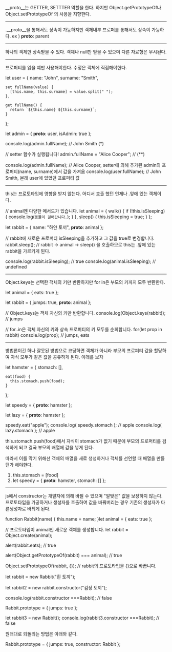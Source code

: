 __proto__는 GETTER, SETTTER 역할을 한다.
하지만 Object.getPrototypeOf나 Object.setPrototypeOf 의 사용을 지향한다.

-------------------

.__proto__을 통해서도 상속이 가능하지만
객체내부 프로퍼를 통해서도 상속이 가능하다. ex ) __proto__: parent

-------------------

하나의 객체만 상속받을 수 있다.
객체나 null만 받을 수 있으며 다른 자료형은 무시된다.

-------------------
프로퍼티를 읽을 떄만 사용해야한다.
수정은 객체에 직접해야한다.

let user = {
    name: "John",
    surname: "Smith",

    set fullName(value) {
      [this.name, this.surname] = value.split(" ");
    },

    get fullName() {
      return `${this.name} ${this.surname}`;
    }
  };

  let admin = {
    __proto__: user,
    isAdmin: true
  };

  console.log(admin.fullName); // John Smith (*)

  // setter 함수가 실행됩니다!
  admin.fullName = "Alice Cooper"; // (**)

  console.log(admin.fullName); // Alice Cooper, setter에 의해 추가된 admin의 프로퍼티(name, surname)에서 값을 가져옴
  console.log(user.fullName); // John Smith, 본래 user에 있었던 프로퍼티 값

-------------------

this는 프로토타입에 영향을 받지 않는다.
어디서 호출 했던 언제나 .앞에 있는 객체이다.

// animal엔 다양한 메서드가 있습니다.
let animal = {
    walk() {
      if (!this.isSleeping) {
        console.log(`동물이 걸어갑니다.`);
      }
    },
    sleep() {
      this.isSleeping = true;
    }
  };

  let rabbit = {
    name: "하얀 토끼",
    __proto__: animal
  };

  // rabbit에 새로운 프로퍼티 isSleeping을 추가하고 그 값을 true로 변경합니다.
  rabbit.sleep(); // rabbit -> animal -> sleep() 을 호출하므로 this는 .앞에 있는 rabbit을 가르키게 된다.

  console.log(rabbit.isSleeping); // true
  console.log(animal.isSleeping); // undefined 

-------------------

Object.keys는 선택한 객체의 키만 반환하지만 for in은 부모의 키까지 모두 반환한다.

let animal = {
    eats: true
  };

  let rabbit = {
    jumps: true,
    __proto__: animal
  };

  // Object.keys는 객체 자신의 키만 반환합니다.
  console.log(Object.keys(rabbit)); // jumps

  // for..in은 객체 자신의 키와 상속 프로퍼티의 키 모두를 순회합니다.
  for(let prop in rabbit) console.log(prop); // jumps, eats

  -------------------

  방법론이긴 하나 잘못된 방법으로 코딩하면 객체가 아니라 부모의 프로퍼티 값을 할당하여
  자식 모두가 같은 값을 공유하게 된다. 아래를 보자

  let hamster = {
    stomach: [],

    eat(food) {
      this.stomach.push(food);
    }
  };

  let speedy = {
    __proto__: hamster
  };

  let lazy = {
    __proto__: hamster
  };

  speedy.eat("apple");
  console.log( speedy.stomach ); // apple
  console.log( lazy.stomach ); // apple

  this.stomach.push(food)에서 자식이 stomach가 없기 때문에 부모의 프로퍼티를 검색하게 되고
  결국 부모의 배열에 값을 넣게 된다.

  따라서 이를 막기 위해선 객체의 배열을 새로 생성하거나 객체를 선언할 때 배열을 만들던가 해야한다.
  1. this.stomach = [food]
  2. let speedy = {
        __proto__: hamster,
        stomach: []
        };

-------------------

js에서 constructor는 개발자에 의해 바뀔 수 있으며 "알맞은" 값을 보장하지 않는다.
프로토타입을 가공하거나 생성자를 호출하여 값을 바꿔버리는 경우 기존의 생성자가
다른생성자로 바뀌게 된다.

function Rabbit(name) {
  this.name = name;
}let animal = {
  eats: true
};

// 프로토타입이 animal인 새로운 객체를 생성합니다.
let rabbit = Object.create(animal);

alert(rabbit.eats); // true

alert(Object.getPrototypeOf(rabbit) === animal); // true

Object.setPrototypeOf(rabbit, {}); // rabbit의 프로토타입을 {}으로 바꿉니다.

let rabbit = new Rabbit("흰 토끼");

let rabbit2 = new rabbit.constructor("검정 토끼");

console.log(rabbit.constructor ===Rabbit); // false

Rabbit.prototype = {
  jumps: true
};

let rabbit3 = new Rabbit();
console.log(rabbit3.constructor ===Rabbit); // false

원래대로 되돌리는 방법은 아래와 같다.

Rabbit.prototype = {
  jumps: true,
  constructor: Rabbit
};